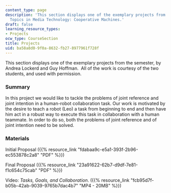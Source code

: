 ```yaml
---
content_type: page
description: 'This section displays one of the exemplary projects from MAS.965 Special
  Topics in Media Technology: Cooperative Machines.'
draft: false
learning_resource_types:
- Projects
ocw_type: CourseSection
title: Projects
uid: ba58a8d0-9f0a-8632-fb27-8977961f728f
---
```

This section displays one of the exemplary projects from the semester, by Andrea Lockerd and Guy Hoffman.  All of the work is courtesy of the two students, and used with permission.

### Summary

In this project we would like to tackle the problems of joint reference and joint intention in a human-robot collaboration task. Our work is motivated by the desire to teach a robot (Leo) a task from beginning to end and then have him act in a robust way to execute this task in collaboration with a human teammate. In order to do so, both the problems of joint reference and of joint intention need to be solved.

### Materials

Initial Proposal ({{% resource_link "fdabaa9c-e5a1-393f-2b96-ec553878c2a8" "PDF" %}})

Final Proposal ({{% resource_link "23a91622-62b7-d9df-7e81-f1c654c75cab" "PDF" %}})

Video: *Tasks, Goals, and Collaboration*. ({{% resource_link "fcb95d7f-b05b-42ab-9039-9765b7dac4b7" "MP4 - 20MB" %}})